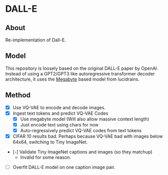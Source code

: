 # DALL-E

## About

Re-implementation of Dall-E.

## Model

This repository is loosely based on the original DALL-E paper by OpenAI.
Instead of using a GPT2/GPT3 like autoregressive transformer decoder
architecture, it uses the [Megabyte](https://github.com/MiscellaneousStuff/megabyte)
based model from lucidrains.

## Method

- [x] Use VQ-VAE to encode and decode images.
- [x] Ingest text tokens and predict VQ-VAE Codes
   - [x] Use megabyte model (Will also allow massive context length)
   - [x] Just encode text using chars for now
   - [x] Auto-regressively predict VQ-VAE codes from text tokens
- [x] CIFAR 10 results bad. Perhaps because VQ-VAE bad with images below 64x64, switching to Tiny ImageNet.
- [-] Validate Tiny ImageNet captions and images (so they matchup)
   - Invalid for some reason.
- [ ] Overfit DALL-E model on one caption image pair.